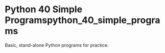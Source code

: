 # Python 40 Simple Programspython_40_simple_programs
Basic, stand-alone Python programs for practice.
